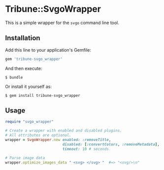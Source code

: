 # Tribune::SvgoWrapper

This is a simple wrapper for the `svgo` command line tool.

## Installation

Add this line to your application's Gemfile:

```ruby
gem 'tribune-svgo_wrapper'
```

And then execute:

    $ bundle

Or install it yourself as:

    $ gem install tribune-svgo_wrapper

## Usage

```ruby
require "svgo_wrapper"

# Create a wrapper with enabled and disabled plugins.
# All attributes are optional.
wrapper = SvgoWrapper.new enabled: :removeTitle,
                          disabled: [:convertColors, :removeMetadata],
                          timeout: 10 # seconds

# Parse image data
wrapper.optimize_images_data " <svg> </svg> "  #=> "<svg/>\n"
```
